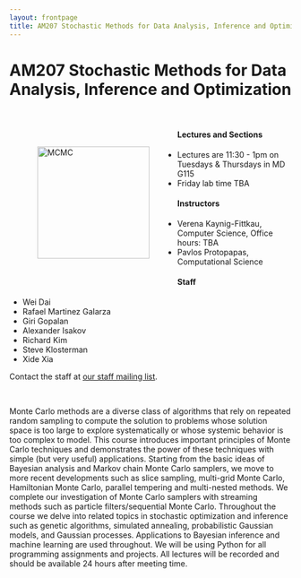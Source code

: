 ```yaml
---
layout: frontpage
title: AM207 Stochastic Methods for Data Analysis, Inference and Optimization
---
```


# AM207 Stochastic Methods for Data Analysis, Inference and Optimization


<br />

<div style="float: left; padding:50px">
    <img src="http://am207.github.io/2016/images/mcmc-3d.gif" alt="MCMC" HEIGHT="200" WIDTH="200" />
</div>


#### Lectures and Sections

* Lectures are 11:30 - 1pm on Tuesdays & Thursdays in MD G115
* Friday lab time TBA

#### Instructors

* Verena Kaynig-Fittkau, Computer Science, Office hours: TBA
* Pavlos Protopapas, Computational Science

#### Staff


* Wei Dai
* Rafael Martinez Galarza 
* Giri Gopalan
* Alexander Isakov 
* Richard Kim
* Steve Klosterman
* Xide Xia

Contact the staff at <a href="mailto:am207tas@gmail.com">our staff mailing list</a>.


<br />

Monte Carlo methods are a diverse class of algorithms that rely on repeated random sampling to compute the solution to problems whose solution space is too large to explore systematically or whose systemic behavior is too complex to model. This course introduces important principles of Monte Carlo techniques and demonstrates the power of these techniques with simple (but very useful) applications. Starting from the basic ideas of Bayesian analysis and Markov chain Monte Carlo samplers, we move to more recent developments such as slice sampling, multi-grid Monte Carlo, Hamiltonian Monte Carlo, parallel tempering and multi-nested methods. We complete our investigation of Monte Carlo samplers with streaming methods such as particle filters/sequential Monte Carlo. Throughout the course we delve into related topics in stochastic optimization and inference such as genetic algorithms, simulated annealing, probabilistic Gaussian models, and Gaussian processes. Applications to Bayesian inference and machine learning are used throughout.
We will be using Python for all programming assignments and projects. All lectures will be recorded and should be available 24 hours after meeting time.
